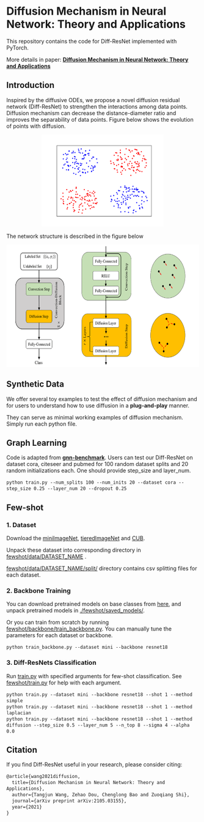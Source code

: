 # Diffusion Mechanism in Neural Network: Theory and Applications

This repository contains the code for Diff-ResNet implemented with PyTorch. 

More details in paper:
[**Diffusion Mechanism in Neural Network: Theory and Applications**](https://arxiv.org/abs/2105.03155)

## Introduction
Inspired by the diffusive ODEs, we propose a novel diffusion residual network (Diff-ResNet) to strengthen the interactions among data points. Diffusion mechanism can decrease the distance-diameter ratio and improves the separability of data points. Figure below shows the evolution of points with diffusion.
<div align=center>
<img src="./doc/diffusion.gif" width = "320" height = "240">
</div>

The network structure is described in the figure below
<div align=center>
<img src="./doc/network.png" width = "640" height = "320">
</div>

## Synthetic Data
We offer several toy examples to test the effect of diffusion mechanism and for users to understand how to use diffusion in a **plug-and-play** manner. 

They can serve as minimal working examples of diffusion mechanism. Simply run each python file.

## Graph Learning
Code is adapted from [**gnn-benchmark**](https://github.com/shchur/gnn-benchmark/tree/master/gnnbench). Users can test our Diff-ResNet on dataset cora, citeseer and pubmed for 100 random dataset splits and 20 random initializations each. One should provide step_size and layer_num.

```
python train.py --num_splits 100 --num_inits 20 --dataset cora --step_size 0.25 --layer_num 20 --dropout 0.25
```

## Few-shot
### 1. Dataset
Download the [miniImageNet](https://mega.nz/file/2ldRWQ7Y#U_zhHOf0mxoZ_WQNdvv4mt1Ke3Ay9YPNmHl5TnOVuAU), [tieredImageNet](https://mega.nz/file/r1kmyAgR#uMx7x38RScStpTZARKL2DwTfkD1eVIgbilL4s20vLhI) and [CUB](https://mega.nz/file/axUDACZb#ve0NQdmdj_RhhQttONaZ8Tgaxdh4A__PASs_OCI6cSk). 

Unpack these dataset into corresponding directory in [fewshot/data/DATASET_NAME](./fewshot/data/mini) . 

[fewshot/data/DATASET_NAME/split/](./fewshot/data/mini/split) directory contains csv splitting files for each dataset.

### 2. Backbone Training
You can download pretrained models on base classes from [here](https://mega.nz/file/zxlSFTII#y6EUxLneQ-XMuzFuwx0hmrpxOUwnSVsy4uyS6gDzFwY), and unpack pretrained models in [./fewshot/saved_models/](./fewshot).

Or you can train from scratch by running [fewshot/backbone/train_backbone.py](./fewshot/backbone/train_backbone.py). You can manually tune the parameters for each dataset or backbone. 
```
python train_backbone.py --dataset mini --backbone resnet18
```

### 3. Diff-ResNets Classification
Run [train.py](./fewshot/train.py) with specified arguments for few-shot classification. See [fewshot/train.py](./fewshot/train.py) for help with each argument.
```
python train.py --dataset mini --backbone resnet18 --shot 1 --method simple
python train.py --dataset mini --backbone resnet18 --shot 1 --method laplacian
python train.py --dataset mini --backbone resnet18 --shot 1 --method diffusion --step_size 0.5 --layer_num 5 --n_top 8 --sigma 4 --alpha 0.0
```
## Citation
If you find Diff-ResNet useful in your research, please consider citing:
```
@article{wang2021diffusion,
  title={Diffusion Mechanism in Neural Network: Theory and Applications},
  author={Tangjun Wang, Zehao Dou, Chenglong Bao and Zuoqiang Shi},
  journal={arXiv preprint arXiv:2105.03155},
  year={2021}
}
```
